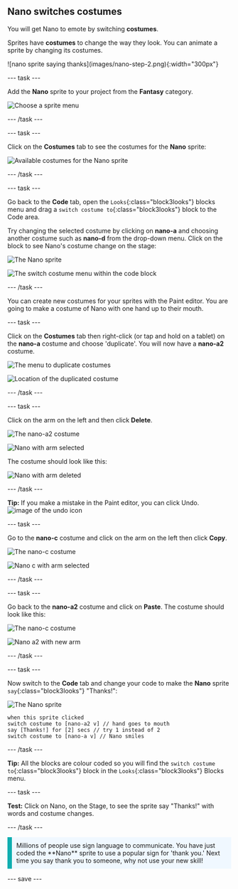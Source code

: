 ## Nano switches costumes

You will get Nano to emote by switching **costumes**.

Sprites have **costumes** to change the way they look. You can animate a sprite by changing its costumes.

<div style="display: flex; flex-wrap: wrap">
<div style="flex-basis: 200px; flex-grow: 1; margin-right: 15px;">
![nano sprite saying thanks](images/nano-step-2.png){:width="300px"}
</div>
</div>

--- task ---

Add the **Nano** sprite to your project from the **Fantasy** category.

![Choose a sprite menu](images/choose-sprite-menu.png)

--- /task ---

--- task ---

Click on the **Costumes** tab to see the costumes for the **Nano** sprite:

![Available costumes for the Nano sprite](images/nano-costumes.png)

--- /task ---

--- task ---

Go back to the **Code** tab, open the `Looks`{:class="block3looks"} blocks menu and drag a `switch costume to`{:class="block3looks"} block to the Code area.

Try changing the selected costume by clicking on **nano-a** and choosing another costume such as **nano-d** from the drop-down menu. Click on the block to see Nano's costume change on the stage:

![The Nano sprite](images/nano-sprite.png)

![The switch costume menu within the code block](images/nano-switch-costume-menu.png)

--- /task ---

You can create new costumes for your sprites with the Paint editor. You are going to make a costume of Nano with one hand up to their mouth. 

--- task ---

Click on the **Costumes** tab then right-click (or tap and hold on a tablet) on the **nano-a** costume and choose 'duplicate'. You will now have a **nano-a2** costume.

![The menu to duplicate costumes](images/nano-duplicate-costume.png)

![Location of the duplicated costume](images/nano-a2-costume.png)

--- /task ---

--- task ---

Click on the arm on the left and then click **Delete**.

![The nano-a2 costume](images/nano-a2.png)

![Nano with arm selected](images/nano-arm-selected.png)

The costume should look like this:

![Nano with arm deleted](images/nano-arm-deleted.png)

--- /task ---

**Tip:** If you make a mistake in the Paint editor, you can click Undo.
![image of the undo icon](images/nano-undo.png)

--- task ---

Go to the **nano-c** costume and click on the arm on the left then click **Copy**.

![The nano-c costume](images/nano-c.png)

![Nano c with arm selected](images/nano-c-arm-selected.png)

--- /task ---

--- task ---

Go back to the **nano-a2** costume and click on **Paste**. The costume should look like this:

![The nano-c costume](images/nano-a2.png)

![Nano a2 with new arm](images/nano-a2-new-arm.png)

--- /task ---

--- task ---

Now switch to the **Code** tab and change your code to make the **Nano** sprite `say`{:class="block3looks"} "Thanks!":

![The Nano sprite](images/nano-sprite.png)

```blocks3
when this sprite clicked
switch costume to [nano-a2 v] // hand goes to mouth
say [Thanks!] for [2] secs // try 1 instead of 2
switch costume to [nano-a v] // Nano smiles
```
--- /task ---

**Tip:** All the blocks are colour coded so you will find the `switch costume to`{:class="block3looks"} block in the `Looks`{:class="block3looks"} Blocks menu.

--- task ---

**Test:** Click on Nano, on the Stage, to see the sprite say "Thanks!" with words and costume changes.

--- /task ---

<p style="border-left: solid; border-width:10px; border-color: #0faeb0; background-color: aliceblue; padding: 10px;">Millions of people use sign language to communicate. You have just coded the **Nano** sprite to use a popular sign for 'thank you.' Next time you say thank you to someone, why not use your new skill!
</p>

--- save ---
